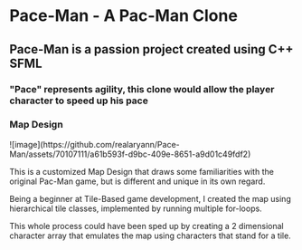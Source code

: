 # Pace-Man - A Pac-Man Clone

## Pace-Man is a passion project created using C++ SFML 
### "Pace" represents agility, this clone would allow the player character to speed up his pace

<h3> Map Design </h3>
![image](https://github.com/realaryann/Pace-Man/assets/70107111/a61b593f-d9bc-409e-8651-a9d01c49fdf2)

<p>This is a customized Map Design that draws some familiarities with the original Pac-Man game, but is different and unique in its own regard.</p>
<p>Being a beginner at Tile-Based game development, I created the map using hierarchical tile classes, implemented by running multiple for-loops.</p>
<p>This whole process could have been sped up by creating a 2 dimensional character array that emulates the map using characters that stand for a tile.</p>
